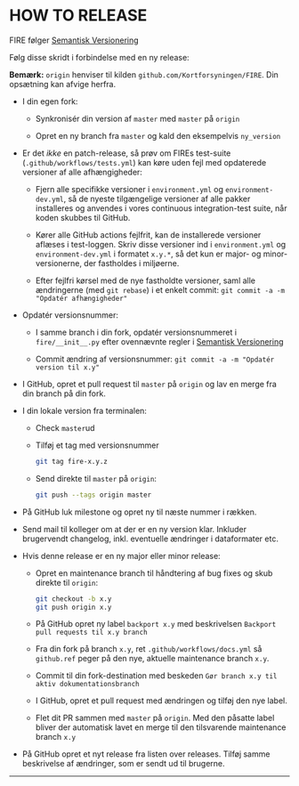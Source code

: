 # HOW TO RELEASE

FIRE følger [Semantisk Versionering][]

Følg disse skridt i forbindelse med en ny release:

**Bemærk:** `origin` henviser til kilden `github.com/Kortforsyningen/FIRE`. Din opsætning kan afvige herfra.

* I din egen fork:

  - Synkronisér din version af `master` med `master` på `origin`

  - Opret en ny branch fra `master` og kald den eksempelvis `ny_version`

* Er det *ikke* en patch-release, så prøv om FIREs test-suite (`.github/workflows/tests.yml`) kan køre uden fejl med opdaterede versioner af alle afhængigheder:

  - Fjern alle specifikke versioner i `environment.yml` og `environment-dev.yml`, så de nyeste tilgængelige versioner af alle pakker installeres og anvendes i vores continuous integration-test suite, når koden skubbes til GitHub.

  - Kører alle GitHub actions fejlfrit, kan de installerede versioner aflæses i test-loggen. Skriv disse versioner ind i `environment.yml` og `environment-dev.yml` i formatet `x.y.*`, så det kun er major- og minor-versionerne, der fastholdes i miljøerne.

  - Efter fejlfri kørsel med de nye fastholdte versioner, saml alle ændringerne (med `git rebase`) i et enkelt commit: `git commit -a -m "Opdatér afhængigheder"`

* Opdatér versionsnummer:

  - I samme branch i din fork, opdatér versionsnummeret i `fire/__init__.py` efter ovennævnte regler i [Semantisk Versionering][]

  - Commit ændring af versionsnummer: `git commit -a -m "Opdatér version til x.y"`

* I GitHub, opret et pull request til `master` på `origin` og lav en merge fra din branch på din fork.

* I din lokale version fra terminalen:

  - Check `master`ud

  - Tilføj et tag med versionsnummer

    ```sh
    git tag fire-x.y.z
    ```

  - Send direkte til `master` på `origin`:

    ```sh
    git push --tags origin master
    ```

* På GitHub luk milestone og opret ny til næste nummer i rækken.

* Send mail til kolleger om at der er en ny version klar. Inkluder brugervendt changelog, inkl. eventuelle ændringer i dataformater etc.

* Hvis denne release er en ny major eller minor release:

  - Opret en maintenance branch til håndtering af bug fixes og skub direkte til `origin`:

    ```sh
    git checkout -b x.y
    git push origin x.y
    ```

  - På GitHub opret ny label `backport x.y` med beskrivelsen `Backport pull requests til x.y branch`

  - Fra din fork på branch `x.y`, ret `.github/workflows/docs.yml` så ``github.ref`` peger på den nye, aktuelle maintenance branch `x.y`.

  - Commit til din fork-destination med beskeden `Gør branch x.y til aktiv dokumentationsbranch`

  - I GitHub, opret et pull request med ændringen og tilføj den nye label.

  - Flet dit PR sammen med `master` på `origin`. Med den påsatte label bliver der automatisk lavet en merge til den tilsvarende maintenance branch `x.y`

* På GitHub opret et nyt release fra listen over releases. Tilføj samme beskrivelse af ændringer, som er sendt ud til brugerne.

[Semantisk Versionering]: https://semver.org/

---
